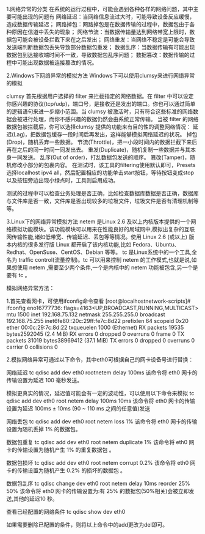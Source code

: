 1.网络异常的分类
在系统的运行过程中，可能会遇到各种各样的网络问题，其中主要可能出现的问题有
网络延迟：当网络信息流过大时，可能导致设备反应缓慢，造成数据传输延迟；
网路掉包：网路掉包是在数据传输的过程中，数据包由于各种原因在信道中丢失的现象；
网络节流：当数据传输量达到网络带宽上限时，数据包可能会被设备拦截下来在之后发出；
网络重发：当网络不稳定是可能会导致发送端判断数据包丢失导致部分数据包重发；
数据乱序：当数据传输有可能出现数据包到达接收端时间不一致，导致数据包乱序问题；
数据篡改：数据传输的过程中可能出现数据被连接篡改的情况。

2.Windows下网络异常的模拟方法
Windows下可以使用clumsy来进行网络异常的模拟

clumsy 首先根据用户选择的 filter 来拦截指定的网络数据。在 filter 中可以设定你感兴趣的协议(tcp/udp)，端口号，是接收还是发出的端口。你也可以通过简单的逻辑语句来进一步缩小范围。当 clumsy 被激活时，只有符合这些标准的网络数据会被进行处理，而你不感兴趣的数据仍然会由系统正常传输。
当被 filter 的网络数据包被拦截后，你可以选择clumsy 提供的功能来有目的性的调整网络情况：
延迟(Lag)，把数据包缓存一段时间后再发出，这样能够模拟网络延迟的状况。
掉包(Drop)，随机丢弃一些数据。
节流(Throttle)，把一小段时间内的数据拦截下来后再在之后的同一时间一同发出去。
重发(Duplicate)，随机复制一些数据并与其本身一同发送。
乱序(Out of order)，打乱数据包发送的顺序。
篡改(Tamper)，随机修改小部分的包裹内容。
在测试时，该工具的filtering使用默认即可，Presets选择localhost ipv4 all，然后配置相应的功能单击start按钮，等待按钮变成stop以及按钮旁边出现小绿点时，工具则启用成功。

测试的过程中可以检查业务处理是否正确，比如检查数据库数据是否正确，数据库与文件库是否一致，文件库是否出现较多的垃圾文件，垃圾文件是否有清理机制等等。

3.Linux下的网络异常模拟方法
netem 是Linux 2.6 及以上内核版本提供的一个网络模拟功能模块。该功能模块可以用来在性能良好的局域网中,模拟出复杂的互联网传输性能,诸如低带宽、传输延迟、丢包等等情况。使用 Linux 2.6 (或以上) 版本内核的很多发行版 Linux 都开启了该内核功能,比如 Fedora、Ubuntu、Redhat、OpenSuse、CentOS、Debian 等等。 tc 是Linux系统中的一个工具,全名为 traffic control(流量控制)。tc 可以用来控制 netem 的工作模式,也就是说,如果想使用 netem ,需要至少两个条件,一个是内核中的 netem 功能被包含,另一个是要有 tc 。

模拟网络异常方法：

1.首先查看网卡，可使用ifconfig命令查看
[root@localhostnetwork-scripts]# ifconfig
eno16777736: flags=4163<UP,BROADCAST,RUNNING,MULTICAST>  mtu 1500
inet 192.168.75.132 netmask 255.255.255.0  broadcast 192.168.75.255
inet6fe80::20c:29ff:fe7c:8d22  prefixlen 64  scopeid 0x20<link>
ether 00:0c:29:7c:8d:22 txqueuelen 1000  (Ethernet)
RX packets 19535  bytes2592045 (2.4 MiB)
RX errors 0  dropped 0 overruns 0  frame 0
TX packets 31019  bytes38969412 (37.1 MiB)
TX errors 0  dropped 0 overruns 0 carrier 0  collisions 0

2.模拟网络异常可通过以下命令，其中eth0可根据自己的网卡设备号进行替换：

网络延迟
  tc qdisc add dev eth0 rootnetem delay 100ms
  该命令将 eth0 网卡的传输设置为延迟 100 毫秒发送。

模拟更真实的情况，延迟值可能会有一定的波动性，可以使用以下命令来模拟
  tc qdisc add dev eth0 root netem delay 100ms 10ms
  该命令将 eth0 网卡的传输设置为延迟 100ms ± 10ms (90 ~ 110 ms 之间的任意值)发送

网络丢包
  tc qdisc add dev eth0 root netem loss 1%
  该命令将 eth0 网卡的传输设置为随机丢掉 1% 的数据包。

数据包重复
  tc qdisc add dev eth0 root netem duplicate 1%
  该命令将 eth0 网卡的传输设置为随机产生 1% 的重复数据包 。

数据包损坏
  tc qdisc add dev eth0 root netem corrupt 0.2%
  该命令将 eth0 网卡的传输设置为随机产生 0.2% 的损坏的数据包 。

数据包乱序
  tc qdisc change dev eth0 root netem delay 10ms reorder 25% 50%
  该命令将 eth0 网卡的传输设置为:有 25% 的数据包(50%相关)会被立即发送,其他的延迟10 秒。

查看已经配置的网络条件
  tc qdisc show dev eth0

如果需要删除已配置的条件，则将以上命令中的add更改为del即可。
